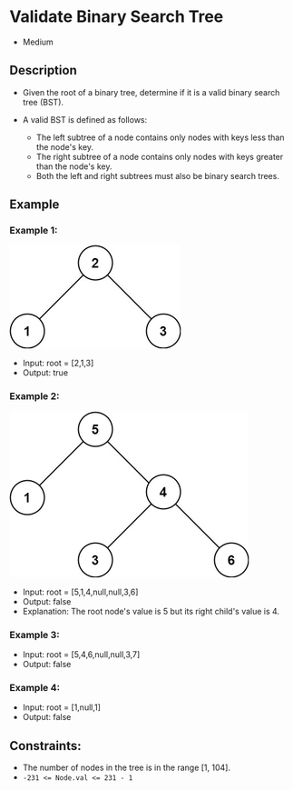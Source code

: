 # Validate Binary Search Tree
- Medium

## Description
- Given the root of a binary tree, determine if it is a valid binary search tree (BST).

- A valid BST is defined as follows:
    - The left subtree of a node contains only nodes with keys less than the node's key.
    - The right subtree of a node contains only nodes with keys greater than the node's key.
    - Both the left and right subtrees must also be binary search trees.

## Example
### Example 1:

![](./images/validate_binary_search_tree.jpg)

- Input: root = [2,1,3]
- Output: true

### Example 2:

![](./images/validate_binary_search_tree_2.jpg)
- Input: root = [5,1,4,null,null,3,6]
- Output: false
- Explanation: The root node's value is 5 but its right child's value is 4.

### Example 3:
- Input: root = [5,4,6,null,null,3,7]
- Output: false

### Example 4:
- Input: root = [1,null,1]
- Output: false
 
## Constraints:
- The number of nodes in the tree is in the range [1, 104].
- `-231 <= Node.val <= 231 - 1`